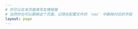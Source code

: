 ```yaml
---
# 你可以在本页面填写友情链接
# 当然你也可以删掉这个页面，记得在配置文件的 `nav` 中删掉对应的字段
layout: page
---
```


<script setup>
import Aboutme from '../.vitepress/views/AboutMe.vue'
</script>

<Aboutme/>
